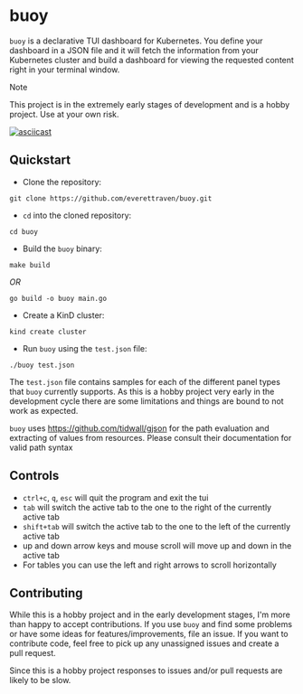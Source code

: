 # buoy

`buoy` is a declarative TUI dashboard for Kubernetes. You define your dashboard in a JSON file and it will fetch the information from your Kubernetes cluster and build a dashboard for viewing the requested content right in your terminal window.

> [!NOTE]
> This project is in the extremely early stages of development and is a hobby project. Use at your own risk.

[![asciicast](https://asciinema.org/a/Y1t0Pvff6ur8EVsgiF8koIleh.svg)](https://asciinema.org/a/Y1t0Pvff6ur8EVsgiF8koIleh)

## Quickstart

- Clone the repository:
```
git clone https://github.com/everettraven/buoy.git
```

- `cd` into the cloned repository:
```
cd buoy
```

- Build the `buoy` binary:
```
make build
```

_OR_

```
go build -o buoy main.go
```

- Create a KinD cluster:
```
kind create cluster
```

- Run `buoy` using the `test.json` file:
```
./buoy test.json
```

The `test.json` file contains samples for each of the different panel types that `buoy` currently supports. As this is a hobby project very early in the development cycle there are some limitations and things are bound to not work as expected.

`buoy` uses https://github.com/tidwall/gjson for the path evaluation and extracting of values from resources. Please consult their documentation for valid path syntax

## Controls
- `ctrl+c`, `q`, `esc` will quit the program and exit the tui
- `tab` will switch the active tab to the one to the right of the currently active tab
- `shift+tab` will switch the active tab to the one to the left of the currently active tab
- up and down arrow keys and mouse scroll will move up and down in the active tab
- For tables you can use the left and right arrows to scroll horizontally


## Contributing

While this is a hobby project and in the early development stages, I'm more than happy to accept contributions. If you use `buoy` and find some problems or have some ideas for features/improvements, file an issue. If you want to contribute code, feel free to pick up any unassigned issues and create a pull request.

Since this is a hobby project responses to issues and/or pull requests are likely to be slow.
